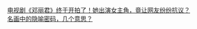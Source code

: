   
[电视剧《邓丽君》终于开拍了！她出演女主角，竟让网友纷纷抗议？](http://www.dianyue.me/archives/410/6m6es3m02ei6d5uf/)  
[名画中的隐喻密码，几个意思？](http://www.dianyue.me/archives/901/cd4ks6vtzvw8yy4w/)